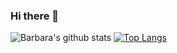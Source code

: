 ### Hi there 👋

![Barbara's github stats](https://github-readme-stats.vercel.app/api?username=barbaraanger&show_icons=true&title_color=ffc857&icon_color=8ac926&text_color=daf7dc&bg_color=151515&hide=["stars"]) [![Top Langs](https://github-readme-stats.vercel.app/api/top-langs/?username=barbaraanger&layout=compact&text_color=daf7dc&bg_color=151515)](https://github.com/barbaraanger/github-readme-stats)

